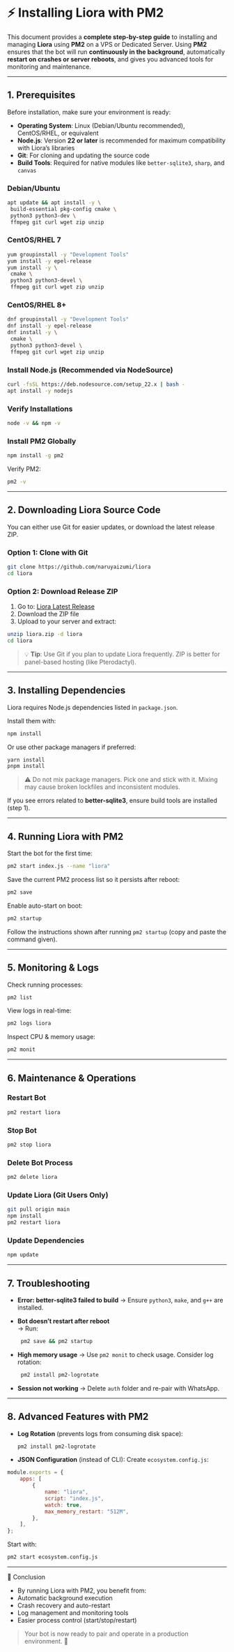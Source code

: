 # ⚡ Installing Liora with PM2

This document provides a **complete step-by-step guide** to installing and managing **Liora** using **PM2** on a VPS or Dedicated Server.
Using **PM2** ensures that the bot will run **continuously in the background**, automatically **restart on crashes or server reboots**, and gives you advanced tools for monitoring and maintenance.

---

## 1. Prerequisites

Before installation, make sure your environment is ready:

- **Operating System**: Linux (Debian/Ubuntu recommended), CentOS/RHEL, or equivalent
- **Node.js**: Version **22 or later** is recommended for maximum compatibility with Liora’s libraries
- **Git**: For cloning and updating the source code
- **Build Tools**: Required for native modules like `better-sqlite3`, `sharp`, and `canvas`

### Debian/Ubuntu

```bash
apt update && apt install -y \
 build-essential pkg-config cmake \
 python3 python3-dev \
 ffmpeg git curl wget zip unzip
```

### CentOS/RHEL 7

```bash
yum groupinstall -y "Development Tools"
yum install -y epel-release
yum install -y \
 cmake \
 python3 python3-devel \
 ffmpeg git curl wget zip unzip
```

### CentOS/RHEL 8+

```bash
dnf groupinstall -y "Development Tools"
dnf install -y epel-release
dnf install -y \
 cmake \
 python3 python3-devel \
 ffmpeg git curl wget zip unzip
```

### Install Node.js (Recommended via NodeSource)

```bash
curl -fsSL https://deb.nodesource.com/setup_22.x | bash -
apt install -y nodejs
```

### Verify Installations

```bash
node -v && npm -v
```

### Install PM2 Globally

```bash
npm install -g pm2
```

Verify PM2:

```bash
pm2 -v
```

---

## 2. Downloading Liora Source Code

You can either use Git for easier updates, or download the latest release ZIP.

### Option 1: Clone with Git

```bash
git clone https://github.com/naruyaizumi/liora
cd liora
```

### Option 2: Download Release ZIP

1. Go to: [Liora Latest Release](https://github.com/naruyaizumi/liora/releases/latest)
2. Download the ZIP file
3. Upload to your server and extract:

```bash
unzip liora.zip -d liora
cd liora
```

> 💡 **Tip**: Use Git if you plan to update Liora frequently. ZIP is better for panel-based hosting (like Pterodactyl).

---

## 3. Installing Dependencies

Liora requires Node.js dependencies listed in `package.json`.

Install them with:

```bash
npm install
```

Or use other package managers if preferred:

```bash
yarn install
pnpm install
```

> ⚠️ Do not mix package managers. Pick one and stick with it. Mixing may cause broken lockfiles and inconsistent modules.

If you see errors related to **better-sqlite3**, ensure build tools are installed (step 1).

---

## 4. Running Liora with PM2

Start the bot for the first time:

```bash
pm2 start index.js --name "liora"
```

Save the current PM2 process list so it persists after reboot:

```bash
pm2 save
```

Enable auto-start on boot:

```bash
pm2 startup
```

Follow the instructions shown after running `pm2 startup` (copy and paste the command given).

---

## 5. Monitoring & Logs

Check running processes:

```bash
pm2 list
```

View logs in real-time:

```bash
pm2 logs liora
```

Inspect CPU & memory usage:

```bash
pm2 monit
```

---

## 6. Maintenance & Operations

### Restart Bot

```bash
pm2 restart liora
```

### Stop Bot

```bash
pm2 stop liora
```

### Delete Bot Process

```bash
pm2 delete liora
```

### Update Liora (Git Users Only)

```bash
git pull origin main
npm install
pm2 restart liora
```

### Update Dependencies

```bash
npm update
```

---

## 7. Troubleshooting

- **Error: better-sqlite3 failed to build**
  → Ensure `python3`, `make`, and `g++` are installed.

- **Bot doesn’t restart after reboot**  
  → Run:
    ```bash
     pm2 save && pm2 startup
    ```
- **High memory usage**
  → Use `pm2 monit` to check usage. Consider log rotation:
    ```bash
     pm2 install pm2-logrotate
    ```
- **Session not working**
  → Delete `auth` folder and re-pair with WhatsApp.

---

## 8. Advanced Features with PM2

- **Log Rotation** (prevents logs from consuming disk space):

    ```bash
    pm2 install pm2-logrotate
    ```

- **JSON Configuration** (instead of CLI):
  Create `ecosystem.config.js`:

```javascript
module.exports = {
    apps: [
        {
            name: "liora",
            script: "index.js",
            watch: true,
            max_memory_restart: "512M",
        },
    ],
};
```

Start with:

```bash
pm2 start ecosystem.config.js
```

---

🌸 Conclusion

- By running Liora with PM2, you benefit from:
- Automatic background execution
- Crash recovery and auto-restart
- Log management and monitoring tools
- Easier process control (start/stop/restart)

> Your bot is now ready to pair and operate in a production environment. 🚀
